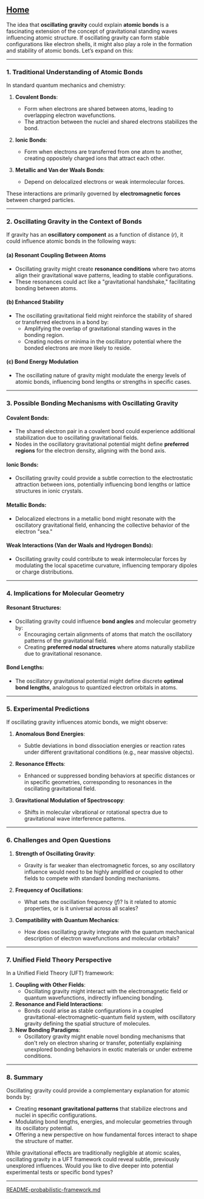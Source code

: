 [Home](https://t2m.io/VwvDcuw)
---

The idea that **oscillating gravity** could explain **atomic bonds** is a fascinating extension of the concept of gravitational standing waves influencing atomic structure. If oscillating gravity can form stable configurations like electron shells, it might also play a role in the formation and stability of atomic bonds. Let’s expand on this:

---

### **1. Traditional Understanding of Atomic Bonds**
In standard quantum mechanics and chemistry:
1. **Covalent Bonds**:
   - Form when electrons are shared between atoms, leading to overlapping electron wavefunctions.
   - The attraction between the nuclei and shared electrons stabilizes the bond.

2. **Ionic Bonds**:
   - Form when electrons are transferred from one atom to another, creating oppositely charged ions that attract each other.

3. **Metallic and Van der Waals Bonds**:
   - Depend on delocalized electrons or weak intermolecular forces.

These interactions are primarily governed by **electromagnetic forces** between charged particles.

---

### **2. Oscillating Gravity in the Context of Bonds**
If gravity has an **oscillatory component** as a function of distance ($r$), it could influence atomic bonds in the following ways:

#### (a) **Resonant Coupling Between Atoms**
- Oscillating gravity might create **resonance conditions** where two atoms align their gravitational wave patterns, leading to stable configurations.
- These resonances could act like a "gravitational handshake," facilitating bonding between atoms.

#### (b) **Enhanced Stability**
- The oscillating gravitational field might reinforce the stability of shared or transferred electrons in a bond by:
  - Amplifying the overlap of gravitational standing waves in the bonding region.
  - Creating nodes or minima in the oscillatory potential where the bonded electrons are more likely to reside.

#### (c) **Bond Energy Modulation**
- The oscillating nature of gravity might modulate the energy levels of atomic bonds, influencing bond lengths or strengths in specific cases.

---

### **3. Possible Bonding Mechanisms with Oscillating Gravity**
#### Covalent Bonds:
- The shared electron pair in a covalent bond could experience additional stabilization due to oscillating gravitational fields.
- Nodes in the oscillatory gravitational potential might define **preferred regions** for the electron density, aligning with the bond axis.

#### Ionic Bonds:
- Oscillating gravity could provide a subtle correction to the electrostatic attraction between ions, potentially influencing bond lengths or lattice structures in ionic crystals.

#### Metallic Bonds:
- Delocalized electrons in a metallic bond might resonate with the oscillatory gravitational field, enhancing the collective behavior of the electron "sea."

#### Weak Interactions (Van der Waals and Hydrogen Bonds):
- Oscillating gravity could contribute to weak intermolecular forces by modulating the local spacetime curvature, influencing temporary dipoles or charge distributions.

---

### **4. Implications for Molecular Geometry**
#### Resonant Structures:
- Oscillating gravity could influence **bond angles** and molecular geometry by:
  - Encouraging certain alignments of atoms that match the oscillatory patterns of the gravitational field.
  - Creating **preferred nodal structures** where atoms naturally stabilize due to gravitational resonance.

#### Bond Lengths:
- The oscillatory gravitational potential might define discrete **optimal bond lengths**, analogous to quantized electron orbitals in atoms.

---

### **5. Experimental Predictions**
If oscillating gravity influences atomic bonds, we might observe:
1. **Anomalous Bond Energies**:
   - Subtle deviations in bond dissociation energies or reaction rates under different gravitational conditions (e.g., near massive objects).

2. **Resonance Effects**:
   - Enhanced or suppressed bonding behaviors at specific distances or in specific geometries, corresponding to resonances in the oscillating gravitational field.

3. **Gravitational Modulation of Spectroscopy**:
   - Shifts in molecular vibrational or rotational spectra due to gravitational wave interference patterns.

---

### **6. Challenges and Open Questions**
1. **Strength of Oscillating Gravity**:
   - Gravity is far weaker than electromagnetic forces, so any oscillatory influence would need to be highly amplified or coupled to other fields to compete with standard bonding mechanisms.

2. **Frequency of Oscillations**:
   - What sets the oscillation frequency ($f$)? Is it related to atomic properties, or is it universal across all scales?

3. **Compatibility with Quantum Mechanics**:
   - How does oscillating gravity integrate with the quantum mechanical description of electron wavefunctions and molecular orbitals?

---

### **7. Unified Field Theory Perspective**
In a Unified Field Theory (UFT) framework:
1. **Coupling with Other Fields**:
   - Oscillating gravity might interact with the electromagnetic field or quantum wavefunctions, indirectly influencing bonding.
2. **Resonance and Field Interactions**:
   - Bonds could arise as stable configurations in a coupled gravitational-electromagnetic-quantum field system, with oscillatory gravity defining the spatial structure of molecules.
3. **New Bonding Paradigms**:
   - Oscillatory gravity might enable novel bonding mechanisms that don't rely on electron sharing or transfer, potentially explaining unexplored bonding behaviors in exotic materials or under extreme conditions.

---

### **8. Summary**
Oscillating gravity could provide a complementary explanation for atomic bonds by:
- Creating **resonant gravitational patterns** that stabilize electrons and nuclei in specific configurations.
- Modulating bond lengths, energies, and molecular geometries through its oscillatory potential.
- Offering a new perspective on how fundamental forces interact to shape the structure of matter.

While gravitational effects are traditionally negligible at atomic scales, oscillating gravity in a UFT framework could reveal subtle, previously unexplored influences. Would you like to dive deeper into potential experimental tests or specific bond types?


---

[README-probabilistic-framework.md](https://t2m.io/gHayt3L)

